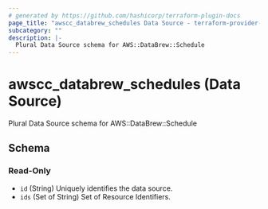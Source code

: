 ```yaml
---
# generated by https://github.com/hashicorp/terraform-plugin-docs
page_title: "awscc_databrew_schedules Data Source - terraform-provider-awscc"
subcategory: ""
description: |-
  Plural Data Source schema for AWS::DataBrew::Schedule
---
```


# awscc_databrew_schedules (Data Source)

Plural Data Source schema for AWS::DataBrew::Schedule



<!-- schema generated by tfplugindocs -->
## Schema

### Read-Only

- `id` (String) Uniquely identifies the data source.
- `ids` (Set of String) Set of Resource Identifiers.
